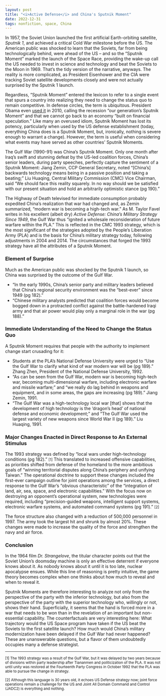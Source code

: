 ```yaml
---
layout: post
title: "<i>Active Defense</i> and China's Sputnik Moment"
date: 2022-12-31
tags: nonfiction, space, China
---
```


In 1957, the Soviet Union launched the first artificial Earth-orbiting satellite, _Sputnik 1_, and achieved a critical Cold War milestone before the US. The American public was shocked to learn that the Soviets, far from being technologically behind, were ahead of the US – and so the “Sputnik Moment” marked the launch of the Space Race, providing the wake-up call the US needed to invest in science and technology and beat the Soviets to the Moon in 1969. That’s the tidy version of the narrative, anyways. The reality is more complicated, as President Eisenhower and the CIA were tracking Soviet satellite developments closely and were not actually surprised by the Sputnik 1 launch.

Regardless, “Sputnik Moment” entered the lexicon to refer to a single event that spurs a country into realizing they need to change the status quo to remain competitive. In defense circles, the term is ubiquitous. President Obama even [used it](https://obamawhitehouse.archives.gov/blog/2010/12/06/president-obama-north-carolina-our-generation-s-sputnik-moment-now) in 2010, calling the recession “our generation’s Sputnik Moment” and that we cannot go back to an economy “built on financial speculation.” Like many an overused idiom, Sputnik Moment has lost its potency, particularly when used by the US defense establishment (today, everything China does is a Sputnik Moment, but, ironically, nothing is severe enough to warrant a change). However, the term is useful when considering what events may have served as other countries' Sputnik Moments. 

The Gulf War (1990-91) was China’s Sputnik Moment. Only one month after Iraq’s swift and stunning defeat by the US-led coalition forces, China’s senior leaders, during party speeches, perfectly capture the sentiment of a Sputnik Moment: Jiang Zemin, CCP General Secretary, noted “[China’s] backwards technology means being in a passive position and taking a beating;” Liu Huaqing, Central Military Commission (CMC) Vice Chairman, said “We should face this reality squarely. In no way should we be satisfied with our present situation and hold an arbitrarily optimistic stance (pg 190).”

The Highway of Death televised for immediate consumption probably expedited China’s realization that war had changed and, as Zemin summarized, “modern war is becoming a high-tech war.” As M. Taylor Favel writes in his excellent (albeit dry) _Active Defense: China’s Military Strategy Since 1949_, the Gulf War thus “ignited a wholesale reconsideration of future warfare within the PLA.” This is reflected in the CMC 1993 strategy, which is the most significant of the strategies adopted by the People’s Liberation Army (PLA) and is the basis for China’s military strategy today, following adjustments in 2004 and 2014. The circumstances that forged the 1993 strategy have all the attributes of a Sputnik Moment.

### Element of Surprise

Much as the American public was shocked by the Sputnik 1 launch, so China was surprised by the outcome of the Gulf War. 

- “In the early 1990s, China’s senior party and military leaders believed that China’s regional security environment was the “best-ever” since 1949 (pg 182).”
- “Chinese military analysts predicted that coalition forces would become bogged down in a protracted conflict against the battle-hardened Iraqi army and that air power would play only a marginal role in the war (pg 188).”

### Immediate Understanding of the Need to Change the Status Quo
A Sputnik Moment requires that people with the authority to implement change start crusading for it:

- Students at the PLA’s National Defense University were urged to “Use the Gulf War to clarify what kind of war modern war will be (pg 189).” Zhang Zhen, President of the National Defense University, 1992.
- “As can be seen from the Gulf War, modern war is becoming high-tech war, becoming multi-dimensional warfare, including electronic warfare and missile warfare;” and “we really do lag behind in weapons and equipment, and in some areas, the gaps are increasing (pg 189).” Jiang Zemin, 1991.
- “The Gulf War was a high-technology local war [that] shows that the development of high technology is the ‘dragon’s head’ of national defense and economic development;” and “The Gulf War used the largest variety of new weapons since World War II (pg 189).” Liu Huaqing, 1991.

### Major Changes Enacted in Direct Response to An External Stimulus
The 1993 strategy was defined by “local wars under high-technology conditions (pg 182).” <small>[1]</small> This translated to increased offensive capabilities, as priorities shifted from defense of the homeland to the more ambitious goals of “winning territorial disputes along China’s periphery and unifying Taiwan.” The operational doctrine to support these changes included the first-ever campaign outline for joint operations among the services, a direct response to the Gulf War’s “obvious characteristic” of the “integration of land, air, sea, space, and electronic capabilities.” With the focus now on destroying an opponent’s operational system, new technologies were required, including “precision-guided weapons, intelligent support systems, electronic warfare systems, and automated command systems (pg 191).” <small>[2]</small>

The force structure also changed with a reduction of 500,000 personnel in 1997. The army took the largest hit and shrunk by almost 20%. These changes were made to increase the quality of the force and strengthen the navy and air force. 




### Conclusion
In the 1964 film _Dr. Strangelove_, the titular character points out that the Soviet Union’s doomsday machine is only an effective deterrent if everyone knows about it. As nobody knows about it until it is too late, nuclear apocalypse ensues. While this line of reasoning is pretty intuitive, the game theory becomes complex when one thinks about how much to reveal and when to reveal it. 

Sputnik Moments are therefore interesting to analyze not only from the perspective of the party with the inferior technology, but also from the perspective of the party with the superior technology who, willingly or not, shows their hand. Superficially, it seems that the hand is forced more in a war that needs to be won than in the revelation of an important but non-essential capability. The counterfactuals are very interesting here: What trajectory would the US Space program have taken if the US beat the Soviets to the first satellite launch? How much would China’s military modernization have been delayed if the Gulf War had never happened? These are unanswerable questions, but a flavor of them undoubtedly occupies many a defense strategist.

---

<small>[1] The 1993 strategy was a result of the Gulf War, but it was delayed by two years because of divisions within party leadership after Tiananmen and politicization of the PLA. It was not until unity was restored at the Fourteenth Party Congress in October 1992 that the PLA was able to pursue the change in strategy.</small>

<small>[2] Although this language is 30 years old, it echoes US Defense strategy now; joint force operations remain a challenge for the US and Joint All Domain Command and Control (JADC2) is everything and nothing.</small>